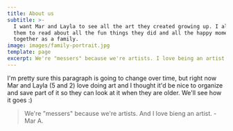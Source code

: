 ```yaml
---
title: About us
subtitle: >-
  I want Mar and Layla to see all the art they created growing up. I also want
  them to read about all the fun things they did and all the happy moments
  together as a family.
image: images/family-portrait.jpg
template: page
excerpt: We're "messers" because we're artists. I love being an artist.
---
```


I'm pretty sure this paragraph is going to change over time, but right now Mar and Layla (5 and 2) love doing art and I thought it'd be nice to organize and save part of it so they can look at it when they are older. We'll see how it goes :)

> We're "messers" because we're artists. And I love bieng an artist. -Mar A.
